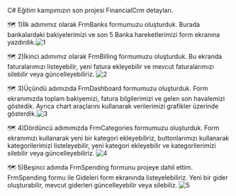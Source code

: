  C# Eğitim kampımızın son projesi FinancialCrm detayları. 
 
:world_map:  1)İlk adımımız olarak FrmBanks formumuzu oluşturduk. Burada bankalardaki bakiyelerimizi ve son 5 Banka hareketlerimizi form ekranına yazdırdık.![1](https://github.com/user-attachments/assets/53510bcb-56ab-42af-ba8d-a5524a60d163)

:world_map:  2)İkinci adımımız olarak FrmBilling formumuzu oluşturduk. Bu ekranda faturalarımızı listeyebilir, yeni fatura ekleyebilir ve mevcut faturalarımızı silebilir veya güncelleyebiliriz. ![2](https://github.com/user-attachments/assets/d876b2dc-639d-43e5-be73-344f856a556b)

:world_map:  3)Üçündü adımızıda FrmDashboard formumuzu oluşturduk. Form ekranımızda toplam bakiyemizi, fatura bilgilerimizi ve gelen son havalemizi göstedik. Ayrıca chart araçlarını kullanarak verilerimizi grafikler üzerinde gösterdik.![3](https://github.com/user-attachments/assets/a52f9f2f-c2af-4f0e-bdc1-abe291a6e8d4)

:world_map:   4)Dördüncü adımımızda FrmCategories formumuzu oluşturduk. Form ekranımızı kullanarak yeni bir kategori ekleyebiliriz, buttonlarımızı kullanarak kategorilerimizi listeleyebilir, yeni kategori ekleyebilir ve kategorilerimizi silebilir veya güncelleyebiliriz.
![4](https://github.com/user-attachments/assets/4bf92a43-785b-480c-8f7c-ad581915721e)

:world_map:  5)Beşinci adımda FrmSpending formunu projeye dahil ettim. FrmSpending formu ile Gideleri form ekranında listeyelebiliriz. Yeni bir gider oluşturabilir, mevcut giderleri güncelleyebilir veya silebiliz.
![5](https://github.com/user-attachments/assets/8cae1775-1834-48d7-83c1-f07060efa32f)


